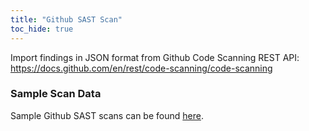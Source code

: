 ```yaml
---
title: "Github SAST Scan"
toc_hide: true
---
```

Import findings in JSON format from Github Code Scanning REST API:
<https://docs.github.com/en/rest/code-scanning/code-scanning>

### Sample Scan Data
Sample Github SAST scans can be found [here](https://github.com/DefectDojo/django-DefectDojo/tree/master/unittests/scans/github_sast).